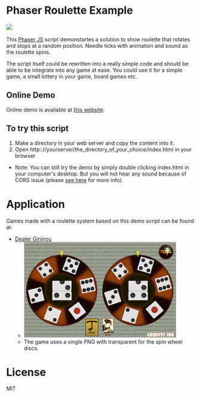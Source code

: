 # Phaser Roulette Example

![](http://befiveinfo.github.io/images/shared/roulette-experiment/roulette_thumbnail.png)

This [Phaser JS](https://phaser.io/) script demonstartes a solution to show roulette that rotates and stops at a random position. Needle ticks with animation and sound as the roulette spins.

The script itself could be rewritten into a really simple code and should be able to be integrate into any game at ease. You could use it for a simple game, a small lottery in your game, board games etc.

## Online Demo

Online demo is available at [this website](http://befive.info/phaser_roulette_example/).

## To try this script

1. Make a directory in your web server and copy the content into it.
2. Open http:://yourserver/the_directory_of_your_choice/index.html in your browser
- Note: You can still try the demo by simply double clicking index.html in your computer's desktop. But you will not hear any sound because of CORS issue (please [see here](http://www.html5gamedevs.com/topic/6459-newbie-struggling-with-cors-issues/) for more info).

# Application
Games made with a roulette system based on this demo script can be found at:
- [Dealer Ginjirou](http://play.befive.info/dealer-ginjirou/)
  - ![](https://raw.githubusercontent.com/BeFiveINFO/BeFiveINFO.github.io/master/images/shared/roulette-experiment/dealer_ginjirou_gamescreen_thumbnail.png)
  - The game uses a single PNG with transparent for the spin wheel discs.

# License
MIT
